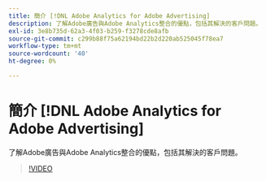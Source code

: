 ```yaml
---
title: 簡介 [!DNL Adobe Analytics for Adobe Advertising]
description: 了解Adobe廣告與Adobe Analytics整合的優點，包括其解決的客戶問題。
exl-id: 3e8b735d-62a3-4f03-b259-f3278cde8afb
source-git-commit: c299b88f75a62194bd22b2d220ab525045f78ea7
workflow-type: tm+mt
source-wordcount: '40'
ht-degree: 0%

---
```


# 簡介 [!DNL Adobe Analytics for Adobe Advertising]

了解Adobe廣告與Adobe Analytics整合的優點，包括其解決的客戶問題。

>[!VIDEO](https://video.tv.adobe.com/v/33491)
